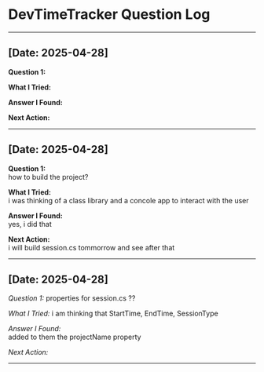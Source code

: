 

# DevTimeTracker Question Log

---
## [Date: 2025-04-28]

**Question 1:**  


**What I Tried:**  


**Answer I Found:**  


**Next Action:**  

---

## [Date: 2025-04-28]

**Question 1:**  
how to build the project?

**What I Tried:**  
i was thinking of a class library and a concole app to interact with the user

**Answer I Found:**  
yes, i did that 

**Next Action:**  
i will build session.cs tommorrow and see after that

---

## [Date: 2025-04-28]

*Question 1:*
properties for session.cs ??

*What I Tried:*
i am thinking that StartTime, EndTime, SessionType

*Answer I Found:*  
added to them the projectName property

*Next Action:*

---